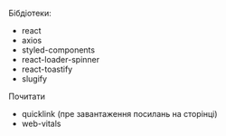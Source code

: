 Бібдіотеки:

- react
- axios
- styled-components
- react-loader-spinner
- react-toastify
- slugify

Почитати

- quicklink (пре завантаження посилань на сторінці)
- web-vitals
